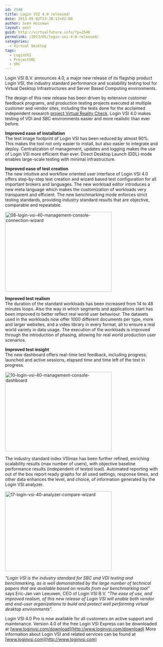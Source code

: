 ```yaml
---
id: 2548
title: Login VSI 4.0 released!
date: 2013-05-02T13:38:13+02:00
author: Sven Huisman
layout: post
guid: http://virtualfuture.info/?p=2548
permalink: /2013/05/login-vsi-4-0-released/
categories:
  - Virtual Desktop
tags:
  - LoginVSI
  - ProjectVRC
  - VRC
---
```

Login VSI B.V. announces 4.0, a major new release of its flagship product Login VSI, the industry standard performance and scalability testing tool for Virtual Desktop Infrastructures and Server Based Computing environments.

The design of this new release has been driven by extensive customer feedback programs, and production testing projects executed at multiple customer and vendor sites, including the tests done for the acclaimed independent research <a title="Project VRC" href="http://www.ProjectVRC.com" target="_blank">project Virtual Reality Check</a>. Login VSI 4.0 makes testing of VDI and SBC environments easier and more realistic than ever before.

**Improved ease of installation**  
The test image footprint of Login VSI has been reduced by almost 90%. This makes the tool not only easier to install, but also easier to integrate and deploy. Centralization of management, updates and logging makes the use of Login VSI more efficient than ever. Direct Desktop Launch (DDL) mode enables large-scale testing with minimal infrastructure.

**Improved ease of test creation**  
The new intuitive and workflow oriented user interface of Login VSI 4.0 offers step-by-step test creation and wizard based test configuration for all important brokers and languages. The new workload editor introduces a new meta language which makes the customization of workloads very transparent and efficient. The new benchmarking mode enforces strict testing standards, providing industry standard results that are objective, comparable and repeatable.

<img class="alignnone size-medium wp-image-2549" alt="08-login-vsi-40-management-console-connection-wizard" src="https://svenhuisman.com/wp-content/uploads/2013/05/08-login-vsi-40-management-console-connection-wizard-350x261.png" width="350" height="261" srcset="https://svenhuisman.com/wp-content/uploads/2013/05/08-login-vsi-40-management-console-connection-wizard-350x261.png 350w, https://svenhuisman.com/wp-content/uploads/2013/05/08-login-vsi-40-management-console-connection-wizard.png 1024w" sizes="(max-width: 350px) 100vw, 350px" /> 

**Improved test realism**  
The duration of the standard workloads has been increased from 14 to 48 minutes loops. Also the way in which segments and applications start has been improved to better reflect real world user behaviour. The datasets used in the workloads now offer 1000 different documents per type, more and larger websites, and a video library in every format, all to ensure a real world variety in data usage. The execution of the workloads is improved through the introduction of phasing, allowing for real world production user scenarios.<!--more-->

**Improved test insight**  
The new dashboard offers real-time test feedback, including progress, launched and active sessions, elapsed time and time left of the test in progress.

<img class="alignnone size-medium wp-image-2550" alt="10-login-vsi-40-management-console-dashboard" src="https://svenhuisman.com/wp-content/uploads/2013/05/10-login-vsi-40-management-console-dashboard-350x261.png" width="350" height="261" srcset="https://svenhuisman.com/wp-content/uploads/2013/05/10-login-vsi-40-management-console-dashboard-350x261.png 350w, https://svenhuisman.com/wp-content/uploads/2013/05/10-login-vsi-40-management-console-dashboard.png 1024w" sizes="(max-width: 350px) 100vw, 350px" /> 

The industry standard index VSImax has been further refined, enriching scalability results (max number of users), with objective baseline performance results (independent of tested load). Automated reporting with out of the box report ready graphs for all used settings, response times, and other data enhances the level, and choice, of information generated by the Login VSI analyzer.

<img class="alignnone size-medium wp-image-2552" alt="17-login-vsi-40-analyzer-compare-wizard" src="https://svenhuisman.com/wp-content/uploads/2013/05/17-login-vsi-40-analyzer-compare-wizard-350x261.png" width="350" height="261" srcset="https://svenhuisman.com/wp-content/uploads/2013/05/17-login-vsi-40-analyzer-compare-wizard-350x261.png 350w, https://svenhuisman.com/wp-content/uploads/2013/05/17-login-vsi-40-analyzer-compare-wizard.png 1024w" sizes="(max-width: 350px) 100vw, 350px" /> 

_“Login VSI is the industry standard for SBC and VDI testing and benchmarking, as is well demonstrated by the large number of technical papers that are available based on results from our benchmarking tool”_ says Eric-Jan van Leeuwen, CEO of Login VSI B.V. _“The ease of use, and improved realism, of this new release of Login VSI will enable both vendor and end-user organizations to build and protect well performing virtual desktop environments”._

Login VSI 4.0 Pro is now available for all customers on active support and maintenance. Version 4.0 of the free Login VSI Express can be downloaded at [www.loginvsi.com/download](http://www.loginvsi.com/download) More information about Login VSI and related services can be found at [www.loginvsi.com](http://www.loginvsi.com)